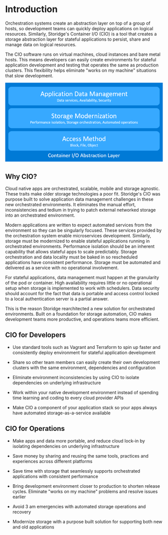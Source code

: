 # Introduction 

Orchestration systems create an abstraction layer on top of a group of hosts, so development teams can quickly deploy applications on logical resources. Similarly, Storidge's Container I/O (CIO) is a tool that creates a storage abstraction layer for stateful applications to persist, share and manage data on logical resources. 

The CIO software runs on virtual machines, cloud instances and bare metal hosts. This means developers can easily create environments for stateful application development and testing that operates the same as production clusters. This flexibility helps eliminate "works on my machine" situations that slow development. 

![cio abstraction layer](../images/cio-abstraction-layer.png)

## Why CIO?
Cloud native apps are orchestrated, scalable, mobile and storage agnostic. These traits make older storage technologies a poor fit. Storidge's CIO was purpose built to solve application data management challenges in these new orchestrated environments. It eliminates the manual effort, inconsistencies and tedium in trying to patch external networked storage into an orchestrated environment.

Modern applications are written to expect automated services from the environment so they can be singularly focused. These services provided by the orchestration system enable microservices development. Similarly, storage must be modernized to enable stateful applications running in orchestrated environments. Performance isolation should be an inherent capability that allows stateful apps to scale predictably. Storage orchestration and data locality must be baked in so rescheduled applications have consistent performance. Storage must be automated and delivered as a service with no operational involvement. 

For stateful applications, data management must happen at the granularity of the pod or container. High availability requires little or no operational setup when storage is implemented to work with schedulers. Data security should account for the fact that data is portable and access control locked to a local authentication server is a partial answer. 

This is the reason Storidge rearchitected a new solution for orchestrated environments. Built on a foundation for storage automation, CIO makes development teams more productive, and operations teams more efficient.

## CIO for Developers

- Use standard tools such as Vagrant and Terraform to spin up faster and consistently deploy environment for stateful application development

- Share so other team members can easily create their own development clusters with the same environment, dependencies and configuration

- Eliminate environment inconsistencies by using CIO to isolate dependencies on underlying infrastructure

- Work within your native development environment instead of spending time learning and coding to every cloud provider APIs

- Make CIO a component of your application stack so your apps always have automated storage-as-a-service available 

## CIO for Operations

- Make apps and data more portable, and reduce cloud lock-in by isolating dependencies on underlying infrastructure

- Save money by sharing and reusing the same tools, practices and experiences across different platforms

- Save time with storage that seamlessly supports orchestrated applications with consistent performance

- Bring development environment closer to production to shorten release cycles. Eliminate "works on my machine" problems and resolve issues earlier

- Avoid 3 am emergencies with automated storage operations and recovery

- Modernize storage with a purpose built solution for supporting both new and old applications



